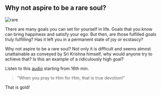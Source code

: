 <!-- title: Draft Blog -->

## Why not aspire to be a rare soul?

![rare](https://j.mp/rareSouls)

There are many goals you can set for yourself in life. Goals that you know can bring happiness and satisfy your ego. But then, are those fulfilled goals truly fulfilling? Has it left you in a permanent state of joy or ecstascy? 

Why not aspire to be a rare soul? Not only it is difficult and seems almost unattainable as conveyed by Sri Krishna himself, why would anyone try to achieve that? Is this an example of a ridiculously high goal? 

Listen to this [audio](https://soundcloud.com/ashok-bakthavathsalam/chapter7verse3gita) starting from 16th min. 
> "When you pray to Him for Him, that is true devotion!"

That is gold! 




